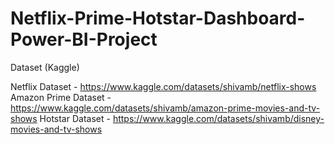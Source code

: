 # Netflix-Prime-Hotstar-Dashboard-Power-BI-Project

Dataset (Kaggle)

Netflix Dataset - https://www.kaggle.com/datasets/shivamb/netflix-shows
Amazon Prime Dataset - https://www.kaggle.com/datasets/shivamb/amazon-prime-movies-and-tv-shows
Hotstar Dataset - https://www.kaggle.com/datasets/shivamb/disney-movies-and-tv-shows



